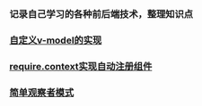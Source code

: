 ### 记录自己学习的各种前后端技术，整理知识点

### [自定义v-model的实现](https://github.com/daiwenyang/time_travel/blob/master/src/v-model%E8%87%AA%E5%AE%9A%E4%B9%89.md)
### [require.context实现自动注册组件](https://github.com/daiwenyang/time_travel/blob/master/src/使用require.context的理解.md)
### [简单观察者模式](https://github.com/daiwenyang/time_travel/blob/master/src/Observer.js)